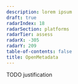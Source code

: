 ```yaml
---
description: lorem ipsum
draft: true
radarIndex: 18
radarSection: platforms
radarTier: assess
radarX: -305
radarY: 209
table-of-contents: false
title: OpenMetadata
---
```


TODO justification
